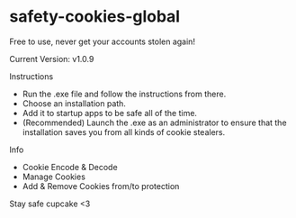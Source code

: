 # safety-cookies-global
Free to use, never get your accounts stolen again!

Current Version: v1.0.9

Instructions
- Run the .exe file and follow the instructions from there.
- Choose an installation path.
- Add it to startup apps to be safe all of the time.
- (Recommended) Launch the .exe as an administrator to ensure that the installation saves you from all kinds of cookie stealers.

Info
- Cookie Encode & Decode 
- Manage Cookies
- Add & Remove Cookies from/to protection

Stay safe cupcake <3
